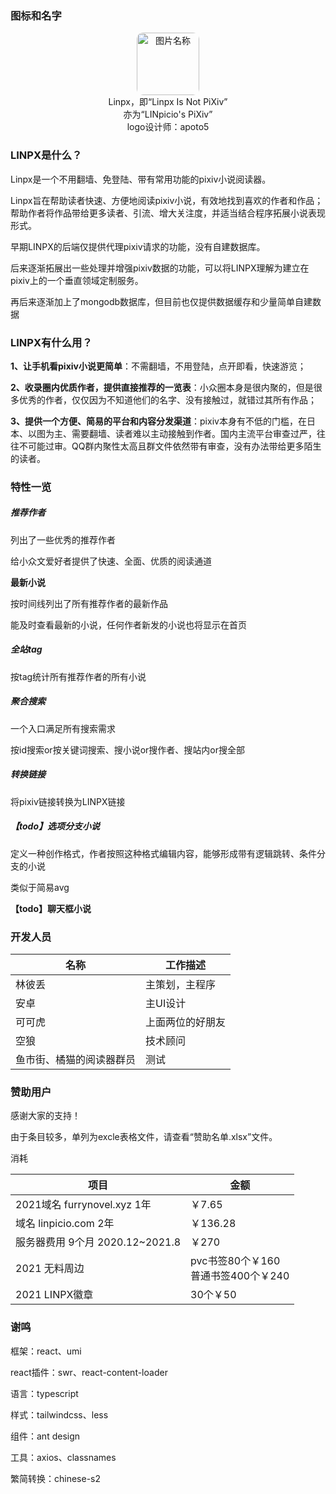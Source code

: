 ### 图标和名字

<div align='center'><img src="https://i.loli.net/2020/12/02/EXiUAJK1SOQB8My.png" width = "100" height = "100" alt="图片名称" style='border-radius:10px' /></div>

<div align='center'>
    Linpx，即“Linpx Is Not PiXiv”<br/>
    亦为“LINpicio's PiXiv”<br/>
    logo设计师：apoto5
</div>



### LINPX是什么？

Linpx是一个不用翻墙、免登陆、带有常用功能的pixiv小说阅读器。

Linpx旨在帮助读者快速、方便地阅读pixiv小说，有效地找到喜欢的作者和作品；帮助作者将作品带给更多读者、引流、增大关注度，并适当结合程序拓展小说表现形式。

早期LINPX的后端仅提供代理pixiv请求的功能，没有自建数据库。

后来逐渐拓展出一些处理并增强pixiv数据的功能，可以将LINPX理解为建立在pixiv上的一个垂直领域定制服务。

再后来逐渐加上了mongodb数据库，但目前也仅提供数据缓存和少量简单自建数据




### LINPX有什么用？

**1、让手机看pixiv小说更简单**：不需翻墙，不用登陆，点开即看，快速游览；

**2、收录圈内优质作者，提供直接推荐的一览表**：小众圈本身是很内聚的，但是很多优秀的作者，仅仅因为不知道他们的名字、没有接触过，就错过其所有作品；

**3、提供一个方便、简易的平台和内容分发渠道**：pixiv本身有不低的门槛，在日本、以图为主、需要翻墙、读者难以主动接触到作者。国内主流平台审查过严，往往不可能过审。QQ群内聚性太高且群文件依然带有审查，没有办法带给更多陌生的读者。



### 特性一览

##### 推荐作者

列出了一些优秀的推荐作者

给小众文爱好者提供了快速、全面、优质的阅读通道

**最新小说**

按时间线列出了所有推荐作者的最新作品

能及时查看最新的小说，任何作者新发的小说也将显示在首页

##### 全站tag

按tag统计所有推荐作者的所有小说

##### 聚合搜索

一个入口满足所有搜索需求

按id搜索or按关键词搜索、搜小说or搜作者、搜站内or搜全部

##### 转换链接

将pixiv链接转换为LINPX链接

##### 【todo】选项分支小说

定义一种创作格式，作者按照这种格式编辑内容，能够形成带有逻辑跳转、条件分支的小说

类似于简易avg

**【todo】聊天框小说**



### 开发人员

| 名称                     | 工作描述         |
| ------------------------ | ---------------- |
| 林彼丢                   | 主策划，主程序   |
| 安卓                     | 主UI设计         |
| 可可虎                   | 上面两位的好朋友 |
| 空狼                     | 技术顾问         |
| 鱼市街、橘猫的阅读器群员 | 测试             |




### 赞助用户

感谢大家的支持！

由于条目较多，单列为excle表格文件，请查看“赞助名单.xlsx”文件。



消耗

| 项目                            | 金额                                    |
| ------------------------------- | --------------------------------------- |
| 2021域名 furrynovel.xyz 1年     | ￥7.65                                  |
| 域名 linpicio.com 2年           | ￥136.28                                |
| 服务器费用 9个月 2020.12~2021.8 | ￥270                                   |
| 2021 无料周边                   | pvc书签80个￥160<br/>普通书签400个￥240 |
| 2021 LINPX徽章                  | 30个￥50                                |



### 谢鸣

框架：react、umi

react插件：swr、react-content-loader

语言：typescript

样式：tailwindcss、less    

组件：ant design

工具：axios、classnames

繁简转换：chinese-s2

